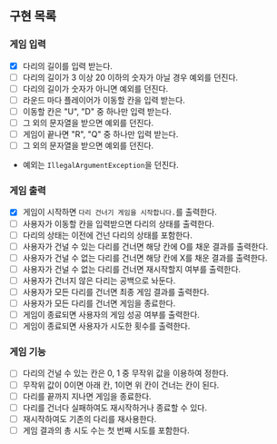 ## 구현 목록

### 게임 입력
- [x] 다리의 길이를 입력 받는다.
- [ ] 다리의 길이가 3 이상 20 이하의 숫자가 아닐 경우 예외를 던진다.
- [ ] 다리의 길이가 숫자가 아니면 예외를 던진다.
- [ ] 라운드 마다 플레이어가 이동할 칸을 입력 받는다.
- [ ] 이동할 칸은 "U", "D" 중 하나만 입력 받는다.
- [ ] 그 외의 문자열을 받으면 예외를 던진다.
- [ ] 게임이 끝나면 "R", "Q" 중 하나만 입력 받는다.
- [ ] 그 외의 문자열을 받으면 예외를 던진다.
- 예외는  `IllegalArgumentException`을 던진다.

### 게임 출력
- [x] 게임이 시작하면 `다리 건너기 게임을 시작합니다.`를 출력한다.
- [ ] 사용자가 이동할 칸을 입력받으면 다리의 상태를 출력한다.
- [ ] 다리의 상태는 이전에 건넌 다리의 상태를 포함한다.
- [ ] 사용자가 건널 수 있는 다리를 건너면 해당 칸에 O를 채운 결과를 출력한다.
- [ ] 사용자가 건널 수 없는 다리를 건너면 해당 칸에 X를 채운 결과를 출력한다.
- [ ] 사용자가 건널 수 없는 다리를 건너면 재시작할지 여부를 출력한다.
- [ ] 사용자가 건너지 않은 다리는 공백으로 놔둔다.
- [ ] 사용자가 모든 다리를 건너면 최종 게임 결과를 출력한다.
- [ ] 사용자가 모든 다리를 건너면 게임을 종료한다.
- [ ] 게임이 종료되면 사용자의 게임 성공 여부를 출력한다.
- [ ] 게임이 종료되면 사용자가 시도한 횟수를 출력한다.

### 게임 기능
- [ ] 다리의 건널 수 있는 칸은 0, 1 중 무작위 값을 이용하여 정한다.
- [ ] 무작위 값이 0이면 아래 칸, 1이면 위 칸이 건너는 칸이 된다.
- [ ] 다리를 끝까지 지나면 게임을 종료한다.
- [ ] 다리를 건너다 실패하여도 재시작하거나 종료할 수 있다.
- [ ] 재시작하여도 기존의 다리를 재사용한다.
- [ ] 게임 결과의 총 시도 수는 첫 번째 시도를 포함한다. 